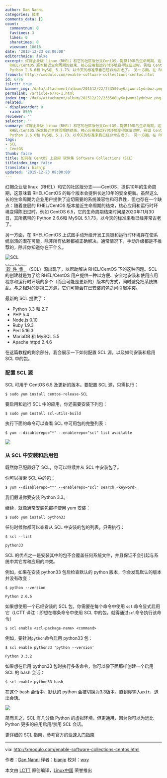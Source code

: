 ```yaml
---
author: Dan Nanni
categories: 技术
comments_data: []
count:
  commentnum: 0
  favtimes: 3
  likes: 0
  sharetimes: 0
  viewnum: 18616
date: '2015-12-23 08:00:00'
editorchoice: false
excerpt: 红帽企业版 linux（RHEL）和它的社区版分支CentOS，提供10年的生命周期，这意味着 RHEL/CentOS 的每个版本会提供长达10年的安全更新。虽然这么长的生命周期为企业用户提供了迫切需要的系统兼容性和可靠性，但也存在一个缺点：随着底层的
  RHEL/CentOS 版本接近生命周期的结束，核心应用和运行时环境变得陈旧过时。例如 CentOS 6.5，它的生命周期结束时间是2020年11月30日，其所携带的
  Python 2.6.6和 MySQL 5.1.73，以今天的标准来看已经非常古老了。 另一方面，在 RHEL/CentOS 上试图手动升级开发工具链和运行时环境存在使系统崩溃的潜在
fromurl: http://xmodulo.com/enable-software-collections-centos.html
id: 6776
islctt: true
banner_img: /data/attachment/album/201512/22/233500uy6ajwunz1ydnbwz.png
permalink: /article-6776-1.html
index_img: /data/attachment/album/201512/22/233500uy6ajwunz1ydnbwz.png.thumb.jpg
related:
- displayorder: 0
  raid: 8509
reviewer: ''
selector: ''
summary: 红帽企业版 linux（RHEL）和它的社区版分支CentOS，提供10年的生命周期，这意味着 RHEL/CentOS 的每个版本会提供长达10年的安全更新。虽然这么长的生命周期为企业用户提供了迫切需要的系统兼容性和可靠性，但也存在一个缺点：随着底层的
  RHEL/CentOS 版本接近生命周期的结束，核心应用和运行时环境变得陈旧过时。例如 CentOS 6.5，它的生命周期结束时间是2020年11月30日，其所携带的
  Python 2.6.6和 MySQL 5.1.73，以今天的标准来看已经非常古老了。 另一方面，在 RHEL/CentOS 上试图手动升级开发工具链和运行时环境存在使系统崩溃的潜在
tags:
- SCL
- CentOS
thumb: false
title: 如何在 CentOS 上启用 软件集 Software Collections（SCL）
titleindex_img: false
translator: bianjp
updated: '2015-12-23 08:00:00'
---
```


红帽企业版 linux（RHEL）和它的社区版分支——CentOS，提供10年的生命周期，这意味着 RHEL/CentOS 的每个版本会提供长达10年的安全更新。虽然这么长的生命周期为企业用户提供了迫切需要的系统兼容性和可靠性，但也存在一个缺点：随着底层的 RHEL/CentOS 版本接近生命周期的结束，核心应用和运行时环境变得陈旧过时。例如 CentOS 6.5，它的生命周期结束时间是2020年11月30日，其所携带的 Python 2.6.6和 MySQL 5.1.73，以今天的标准来看已经非常古老了。


另一方面，在 RHEL/CentOS 上试图手动升级开发工具链和运行时环境存在使系统崩溃的潜在可能，除非所有依赖都被正确解决。通常情况下，手动升级都是不推荐的，除非你知道你在干什么。


![SCL](/data/attachment/album/201512/22/233500uy6ajwunz1ydnbwz.png)


<ruby> <a href="https://www.softwarecollections.org/">  软件集 </a> <rp>  （ </rp> <rt>  Software Collections </rt> <rp>  ） </rp></ruby>（SCL）源出现了，以帮助解决 RHEL/CentOS 下的这种问题。SCL 的创建就是为了给 RHEL/CentOS 用户提供一种以方便、安全地安装和使用应用程序和运行时环境的多个（而且可能是更新的）版本的方式，同时避免把系统搞乱。与之相对的是第三方源，它们可能会在已安装的包之间引起冲突。


最新的 SCL 提供了：


* Python 3.3 和 2.7
* PHP 5.4
* Node.js 0.10
* Ruby 1.9.3
* Perl 5.16.3
* MariaDB 和 MySQL 5.5
* Apache httpd 2.4.6


在这篇教程的剩余部分，我会展示一下如何配置 SCL 源，以及如何安装和启用 SCL 中的包。


### 配置 SCL 源


SCL 可用于 CentOS 6.5 及更新的版本。要配置 SCL 源，只需执行：



```
$ sudo yum install centos-release-SCL

```

要启用和运行 SCL 中的应用，你还需要安装下列包：



```
$ sudo yum install scl-utils-build

```

执行下面的命令可以查看 SCL 中可用包的完整列表：



```
$ yum --disablerepo="*" --enablerepo="scl" list available

```

![](/data/attachment/album/201512/22/233523yz4vr4zbbj11uc97.jpg)


### 从 SCL 中安装和启用包


既然你已配置好了 SCL，你可以继续并从 SCL 中安装包了。


你可以搜索 SCL 中的包：



```
$ yum --disablerepo="*" --enablerepo="scl" search <keyword>

```

我们假设你要安装 Python 3.3。


继续，就像通常安装包那样使用 yum 安装：



```
$ sudo yum install python33

```

任何时候你都可以查看从 SCL 中安装的包的列表，只需执行：



```
$ scl --list

python33

```

SCL 的优点之一是安装其中的包不会覆盖任何系统文件，并且保证不会引起与系统中其它库和应用的冲突。


例如，如果在安装 python33 包后检查默认的 python 版本，你会发现默认的版本并没有改变：



```
$ python --version

Python 2.6.6

```

如果想使用一个已经安装的 SCL 包，你需要在每个命令中使用 `scl` 命令显式启用它（LCTT 译注：即想在哪条命令中使用 SCL 中的包，就得通过`scl`命令执行该命令）



```
$ scl enable <scl-package-name> <command>

```

例如，要针对`python`命令启用 python33 包：



```
$ scl enable python33 'python --version'

Python 3.3.2

```

如果想在启用 python33 包时执行多条命令，你可以像下面那样创建一个启用 SCL 的 bash 会话：



```
$ scl enable python33 bash

```

在这个 bash 会话中，默认的 python 会被切换为3.3版本，直到你输入`exit`，退出会话。


![](/data/attachment/album/201512/22/233523y7z7393tmfeytm4f.jpg)


简而言之，SCL 有几分像 Python 的虚拟环境，但更通用，因为你可以为远比 Python 更多的应用启用/禁用 SCL 会话。


更详细的 SCL 指南，参考官方的[快速入门指南](https://www.softwarecollections.org/docs/)




---


via: <http://xmodulo.com/enable-software-collections-centos.html>


作者：[Dan Nanni](http://xmodulo.com/author/nanni) 译者：[bianjp](https://github.com/bianjp) 校对：[wxy](https://github.com/wxy)


本文由 [LCTT](https://github.com/LCTT/TranslateProject) 原创编译，[Linux中国](https://linux.cn/) 荣誉推出